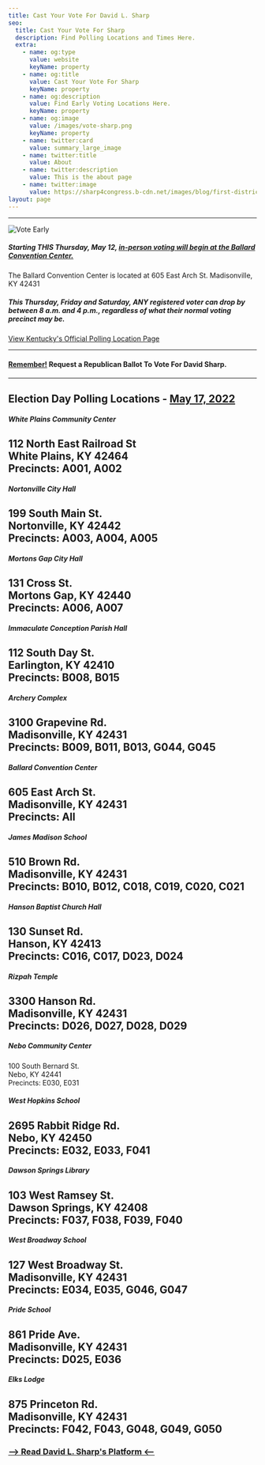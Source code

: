 ```yaml
---
title: Cast Your Vote For David L. Sharp
seo:
  title: Cast Your Vote For Sharp
  description: Find Polling Locations and Times Here.
  extra:
    - name: og:type
      value: website
      keyName: property
    - name: og:title
      value: Cast Your Vote For Sharp
      keyName: property
    - name: og:description
      value: Find Early Voting Locations Here.
      keyName: property
    - name: og:image
      value: /images/vote-sharp.png
      keyName: property
    - name: twitter:card
      value: summary_large_image
    - name: twitter:title
      value: About
    - name: twitter:description
      value: This is the about page
    - name: twitter:image
      value: https://sharp4congress.b-cdn.net/images/blog/first-district.png
layout: page
---
```

---

![Vote Early](/images/vote-sharp.png)

##### Starting THIS Thursday, May 12, <u>in-person voting will begin at the Ballard Convention Center.</u>

The Ballard Convention Center is located at 605 East Arch St. Madisonville, KY 42431

##### This Thursday, Friday and Saturday, ANY registered voter can drop by between 8 a.m. and 4 p.m., regardless of what their normal voting precinct may be.

<a href="https://elect.ky.gov/Voters/Pages/Polling-Locations.aspx" target="_blank">View Kentucky's Official Polling Location Page</a>

---

#### <u>Remember!</u> Request a Republican Ballot To Vote For David Sharp.

---

## Election Day Polling Locations - <u>May 17, 2022</u>

##### White Plains Community Center
112 North East Railroad St
<br>White Plains, KY 42464
<br>Precincts: A001, A002
---
##### Nortonville City Hall
199 South Main St.
<br>Nortonville, KY 42442
<br>Precincts: A003, A004, A005
---
##### Mortons Gap City Hall
131 Cross St.
<br>Mortons Gap, KY 42440
<br>Precincts: A006, A007
---
##### Immaculate Conception Parish Hall
112 South Day St.
<br>Earlington, KY 42410
<br>Precincts: B008, B015
---
##### Archery Complex
3100 Grapevine Rd.
<br>Madisonville, KY 42431
<br>Precincts: B009, B011, B013, G044, G045
---
##### Ballard Convention Center
605 East Arch St.
<br>Madisonville, KY 42431
<br>Precincts: All
---
##### James Madison School
510 Brown Rd.
<br>Madisonville, KY 42431
<br>Precincts: B010, B012, C018, C019, C020, C021
---
##### Hanson Baptist Church Hall
130 Sunset Rd.
<br>Hanson, KY 42413
<br>Precincts: C016, C017, D023, D024
---
##### Rizpah Temple
3300 Hanson Rd.
<br>Madisonville, KY 42431
<br>Precincts: D026, D027, D028, D029
---
##### Nebo Community Center
100 South Bernard St.
<br>Nebo, KY 42441
<br>Precincts: E030, E031

##### West Hopkins School
2695 Rabbit Ridge Rd.
<br>Nebo, KY 42450
<br>Precincts: E032, E033, F041
---
##### Dawson Springs Library
103 West Ramsey St.
<br>Dawson Springs, KY 42408
<br>Precincts: F037, F038, F039, F040
---
##### West Broadway School
127 West Broadway St.
<br>Madisonville, KY 42431
<br>Precincts: E034, E035, G046, G047
---
##### Pride School
861 Pride Ave.
<br>Madisonville, KY 42431
<br>Precincts: D025, E036
---
##### Elks Lodge
875 Princeton Rd.
<br>Madisonville, KY 42431
<br>Precincts: F042, F043, G048, G049, G050
---


### [--> Read David L. Sharp's Platform <--](/platform)
